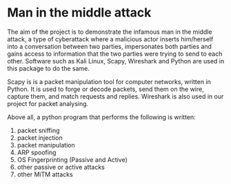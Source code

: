 # Man in the middle attack

The aim of the project is to demonstrate the infamous man in the middle attack, a type of cyberattack where a malicious actor inserts him/herself into a conversation between two parties, impersonates both parties and gains access to information that the two parties were trying to send to each other. Software such as Kali Linux, Scapy, Wireshark and Python are used in this package to do the same.

Scapy is is a packet manipulation tool for computer networks, written in Python. It is used to forge or decode packets, send them on the wire, capture them, and match requests and replies. Wireshark is also used in our project for packet analysing.

Above all, a python program that performs the following is written:

1. packet sniffing
2. packet injection
3. packet manipulation
4. ARP spoofing
5. OS Fingerprinting (Passive and Active)
6. other passive or active attacks
7. other MiTM attacks
